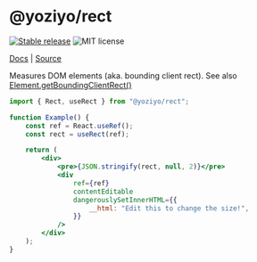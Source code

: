 # @yoziyo/rect

[![Stable release](https://img.shields.io/npm/v/@yoziyo/rect.svg)](https://npm.im/@yoziyo/rect) ![MIT license](https://badgen.now.sh/badge/license/MIT)

[Docs](https://reach.tech/rect) | [Source](https://github.com/reach/reach-ui/tree/main/packages/rect)

Measures DOM elements (aka. bounding client rect). See also [Element.getBoundingClientRect()](https://developer.mozilla.org/en-US/docs/Web/API/Element/getBoundingClientRect)

```jsx
import { Rect, useRect } from "@yoziyo/rect";

function Example() {
	const ref = React.useRef();
	const rect = useRect(ref);

	return (
		<div>
			<pre>{JSON.stringify(rect, null, 2)}</pre>
			<div
				ref={ref}
				contentEditable
				dangerouslySetInnerHTML={{
					__html: "Edit this to change the size!",
				}}
			/>
		</div>
	);
}
```
